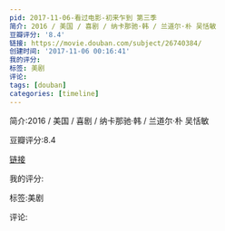 ```yaml
---
pid: 2017-11-06-看过电影-初来乍到 第三季
简介: 2016 / 美国 / 喜剧 / 纳卡那驰·韩 / 兰道尔·朴 吴恬敏
豆瓣评分: '8.4'
链接: https://movie.douban.com/subject/26740384/
创建时间: '2017-11-06 00:16:41'
我的评分:
标签: 美剧
评论:
tags: [douban]
categories: [timeline]
---
```

简介:2016 / 美国 / 喜剧 / 纳卡那驰·韩 / 兰道尔·朴 吴恬敏

豆瓣评分:8.4

[链接](https://movie.douban.com/subject/26740384/)

我的评分:

标签:美剧

评论:

